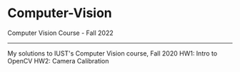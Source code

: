 # Computer-Vision
Computer Vision Course - Fall 2022

----------------------------------------------------
My solutions to IUST's Computer Vision course, Fall 2020
HW1: Intro to OpenCV
HW2: Camera Calibration
